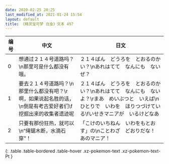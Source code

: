 ```yaml
---
date: 2020-02-25 20:25
last_modified_at: 2021-01-24 15:54
layout: default
title: 《精灵宝可梦 白金》文本 497
---
```

| 编号 | 中文 | 日文 |
| ---- | ---- | ---- |
| 0 | 想通过２１４号道路吗？\n那里可是什么都没有哦。 | ２１４ばん　どうろを　とおるのかい？\nあれはてて　なんにも　ないぜ？ |
| 1 | 要去２１４号道路吗？\n那里什么都没有吧？\r啊，如果说起名胜的话，\n倒是有考古爱好者们\f挖掘出来的收集者遗迹呢 | ２１４ばん　どうろを　とおるのかい？\nあれはてて　なんにも　ないよ？\rまあ　めいぶつと　いえば\nひとりで　いわを　ほりつづけている\fいせきマニアが　いるけどなあ |
| 2 | 只要有那份狂热，就可以\n“绳锯木断，水滴石穿”！ | 「こけのいちねん　いわをもとおす」の\nことわざ　どおりだな！　あのマニア！ |
{: .table .table-bordered .table-hover .xz-pokemon-text .xz-pokemon-text-Pt }